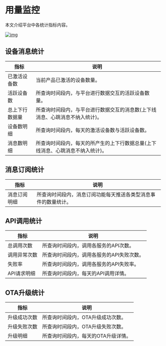 # 用量监控


本文介绍平台中各统计指标内容。


<a data-fancybox title="img" href="/guide/20220914132446.png">![img](/guide/20220914132446.png)</a>


## 设备消息统计


| 指标                          | 说明 |
| ---------------------------------------------------- | ------------------------------------------------------------ |
| 已激活设备数                          | 当前产品已激活的设备数量。 |
| 活跃设备数                                  | 所查询时间段内，与平台进行数据交互的活跃设备数量。 
| 总上下行数据量 | 所查询时间段内，与平台进行数据交互的消息数(上下线消息、心跳消息不纳入统计)。 |
| 设备数明细                | 所查询时间段内，每天的激活设备数与活跃设备数。   |
| 消息数明细                  | 所查询时间段内，每天的所产生的上下行数据总量(上下线消息、心跳消息不纳入统计)。   |

 

## 消息订阅统计

| 指标                          | 说明 |
| ---------------------------------------------------- | ------------------------------------------------------------ |
| 消息订阅明细 | 所查询时间段内，消息订阅功能每天推送各类型消息事件的数量统计。  |


 

## API调用统计

| 指标                          | 说明 |
| -------------------------------- | ------------------------------------------------------------ |
| 总调用次数        | 所查询时间段内，调用各服务的API次数。|
| 调用异常次数      | 所查询时间段内，调用各服务的API失败次数。   |
| 失败率           | 所查询时间段内，调用各服务的API失败率。 |
| API请求明细 | 所查询时间段内，每天的API调用详情。   |

 

## OTA升级统计

| 指标                          | 说明 |
| ------------------------------------------- | ------------------------------------------------------------ |
| 升级成功次数  | 所查询时间段内，OTA升级成功次数。|
| 升级失败次数   | 所查询时间段内，OTA升级失败次数。   |
| 升级明细                  | 所查询时间段内，每天的OTA升级详情。  |

 